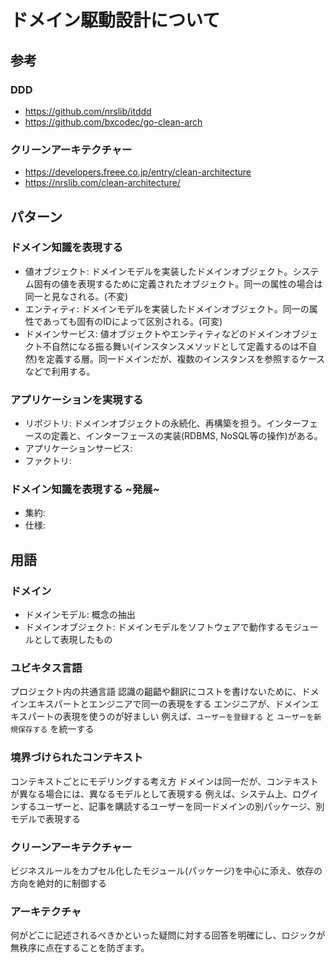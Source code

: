 
# ドメイン駆動設計について

## 参考

### DDD
- https://github.com/nrslib/itddd
- https://github.com/bxcodec/go-clean-arch

### クリーンアーキテクチャー
- https://developers.freee.co.jp/entry/clean-architecture
- https://nrslib.com/clean-architecture/

## パターン

### ドメイン知識を表現する

- 値オブジェクト: ドメインモデルを実装したドメインオブジェクト。システム固有の値を表現するために定義されたオブジェクト。同一の属性の場合は同一と見なされる。(不変)
- エンティティ: ドメインモデルを実装したドメインオブジェクト。同一の属性であっても固有のIDによって区別される。(可変)
- ドメインサービス: 値オブジェクトやエンティティなどのドメインオブジェクト不自然になる振る舞い(インスタンスメソッドとして定義するのは不自然)を定義する層。同一ドメインだが、複数のインスタンスを参照するケースなどで利用する。

### アプリケーションを実現する

- リポジトリ: ドメインオブジェクトの永続化、再構築を担う。インターフェースの定義と、インターフェースの実装(RDBMS, NoSQL等の操作)がある。
- アプリケーションサービス:
- ファクトリ:

### ドメイン知識を表現する ~発展~

- 集約:
- 仕様:

## 用語

### ドメイン

- ドメインモデル: 概念の抽出
- ドメインオブジェクト: ドメインモデルをソフトウェアで動作するモジュールとして表現したもの

### ユビキタス言語

プロジェクト内の共通言語
認識の齟齬や翻訳にコストを書けないために、ドメインエキスパートとエンジニアで同一の表現をする
エンジニアが、ドメインエキスパートの表現を使うのが好ましい
例えば、`ユーザーを登録する` と `ユーザーを新規保存する` を統一する

### 境界づけられたコンテキスト

コンテキストごとにモデリングする考え方
ドメインは同一だが、コンテキストが異なる場合には、異なるモデルとして表現する
例えば、システム上、ログインするユーザーと、記事を購読するユーザーを同一ドメインの別パッケージ、別モデルで表現する

### クリーンアーキテクチャー

ビジネスルールをカプセル化したモジュール(パッケージ)を中心に添え、依存の方向を絶対的に制御する

### アーキテクチャ

何がどこに記述されるべきかといった疑問に対する回答を明確にし、ロジックが無秩序に点在することを防ぎます。
